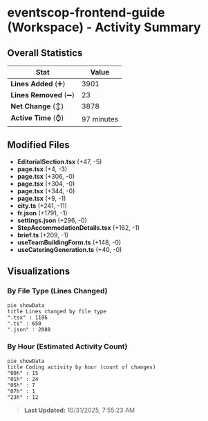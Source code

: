 # eventscop-frontend-guide (Workspace) - Activity Summary 

## Overall Statistics

| Stat                   | Value                                                             |
| ---------------------- | ----------------------------------------------------------------- |
| **Lines Added** (➕)   | 3901                                          |
| **Lines Removed** (➖) | 23                                        |
| **Net Change** (↕)    | 3878                |
| **Active Time** (⌚)   | 97 minutes |


## Modified Files
- **EditorialSection.tsx** (+47, -5)
- **page.tsx** (+4, -3)
- **page.tsx** (+306, -0)
- **page.tsx** (+304, -0)
- **page.tsx** (+344, -0)
- **page.tsx** (+9, -1)
- **city.ts** (+241, -11)
- **fr.json** (+1791, -1)
- **settings.json** (+296, -0)
- **StepAccommodationDetails.tsx** (+162, -1)
- **brief.ts** (+209, -1)
- **useTeamBuildingForm.ts** (+148, -0)
- **useCateringGeneration.ts** (+40, -0)

## Visualizations

### By File Type (Lines Changed)

```mermaid
pie showData
title Lines changed by file type
".tsx" : 1186
".ts" : 650
".json" : 2088
```

### By Hour (Estimated Activity Count)

```mermaid
pie showData
title Coding activity by hour (count of changes)
"00h" : 15
"01h" : 24
"05h" : 7
"07h" : 1
"23h" : 12
```


> **Last Updated:** 10/31/2025, 7:55:23 AM